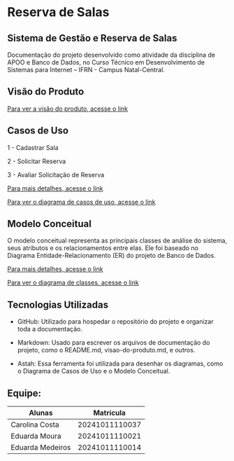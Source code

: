 # Reserva de Salas
## Sistema de Gestão e Reserva de Salas
Documentação do projeto desenvolvido como atividade da disciplina de APOO e Banco de Dados, no Curso Técnico em Desenvolvimento de Sistemas para Internet – IFRN - Campus Natal-Central.

## Visão do Produto
[Para ver a visão do produto, acesse o link](visao-do-produto.md)

## Casos de Uso
1 - Cadastrar Sala

2 - Solicitar Reserva

3 - Avaliar Solicitação de Reserva

[Para mais detalhes, acesse o link](casos-de-uso.md)

[Para ver o diagrama de casos de uso, acesse o link](imagens/diagrama-casos-uso.png)

## Modelo Conceitual  
O modelo conceitual representa as principais classes de análise do sistema, seus atributos e os relacionamentos entre elas. Ele foi baseado no Diagrama Entidade-Relacionamento (ER) do projeto de Banco de Dados.

[Para mais detalhes, acesse o link](modelo-conceitual.md)

[Para ver o diagrama de classes, acesse o link](imagens/modelo-conceitual.png)

## Tecnologias Utilizadas
- GitHub: Utilizado para hospedar o repositório do projeto e organizar toda a documentação.

- Markdown: Usado para escrever os arquivos de documentação do projeto, como o README.md, visao-do-produto.md, e outros.

- Astah: Essa ferramenta foi utilizada para desenhar os diagramas, como o Diagrama de Casos de Uso e o Modelo Conceitual.

## Equipe:
|     Alunas     |   Matrícula   |
| -------------- | ------------- |
|Carolina Costa  |20241011110037 |
|Eduarda Moura   |20241011110021 |
|Eduarda Medeiros|20241011110014 |
